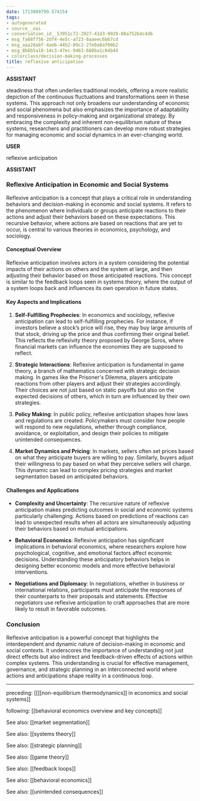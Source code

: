 ```yaml
---
date: 1713989799.574154
tags:
- autogenerated
- source__oai
- conversation_id__53951c72-2927-41d3-9929-88a752b4c4db
- msg_fa68f756-2df4-4e5c-a723-8aaeec6b67cd
- msg_aaa24abf-4aeb-44b2-89c2-2fe0a8af00b2
- msg_8b6b5a18-14c3-47ec-9463-660ba1c64b44
- colorclass/decision-making-processes
title: reflexive anticipation
---
```


**ASSISTANT**

steadiness that often underlies traditional models, offering a more realistic depiction of the continuous fluctuations and transformations seen in these systems. This approach not only broadens our understanding of economic and social phenomena but also emphasizes the importance of adaptability and responsiveness in policy-making and organizational strategy. By embracing the complexity and inherent non-equilibrium nature of these systems, researchers and practitioners can develop more robust strategies for managing economic and social dynamics in an ever-changing world.


**USER**

reflexive anticipation


**ASSISTANT**

### Reflexive Anticipation in Economic and Social Systems

Reflexive anticipation is a concept that plays a critical role in understanding behaviors and decision-making in economic and social systems. It refers to the phenomenon where individuals or groups anticipate reactions to their actions and adjust their behaviors based on these expectations. This recursive behavior, where actions are based on reactions that are yet to occur, is central to various theories in economics, psychology, and sociology.

#### Conceptual Overview

Reflexive anticipation involves actors in a system considering the potential impacts of their actions on others and the system at large, and then adjusting their behavior based on those anticipated reactions. This concept is similar to the feedback loops seen in systems theory, where the output of a system loops back and influences its own operation in future states.

#### Key Aspects and Implications

1. **Self-Fulfilling Prophecies**: In economics and sociology, reflexive anticipation can lead to self-fulfilling prophecies. For instance, if investors believe a stock’s price will rise, they may buy large amounts of that stock, driving up the price and thus confirming their original belief. This reflects the reflexivity theory proposed by George Soros, where financial markets can influence the economies they are supposed to reflect.

2. **Strategic Interactions**: Reflexive anticipation is fundamental in game theory, a branch of mathematics concerned with strategic decision making. In games like the Prisoner's Dilemma, players anticipate reactions from other players and adjust their strategies accordingly. Their choices are not just based on static payoffs but also on the expected decisions of others, which in turn are influenced by their own strategies.

3. **Policy Making**: In public policy, reflexive anticipation shapes how laws and regulations are created. Policymakers must consider how people will respond to new regulations, whether through compliance, avoidance, or exploitation, and design their policies to mitigate unintended consequences.

4. **Market Dynamics and Pricing**: In markets, sellers often set prices based on what they anticipate buyers are willing to pay. Similarly, buyers adjust their willingness to pay based on what they perceive sellers will charge. This dynamic can lead to complex pricing strategies and market segmentation based on anticipated behaviors.

#### Challenges and Applications

- **Complexity and Uncertainty**: The recursive nature of reflexive anticipation makes predicting outcomes in social and economic systems particularly challenging. Actions based on predictions of reactions can lead to unexpected results when all actors are simultaneously adjusting their behaviors based on mutual anticipations.

- **Behavioral Economics**: Reflexive anticipation has significant implications in behavioral economics, where researchers explore how psychological, cognitive, and emotional factors affect economic decisions. Understanding these anticipatory behaviors helps in designing better economic models and more effective behavioral interventions.

- **Negotiations and Diplomacy**: In negotiations, whether in business or international relations, participants must anticipate the responses of their counterparts to their proposals and statements. Effective negotiators use reflexive anticipation to craft approaches that are more likely to result in favorable outcomes.

### Conclusion

Reflexive anticipation is a powerful concept that highlights the interdependent and dynamic nature of decision-making in economic and social contexts. It underscores the importance of understanding not just direct effects but also indirect and feedback-driven effects of actions within complex systems. This understanding is crucial for effective management, governance, and strategic planning in an interconnected world where actions and anticipations shape reality in a continuous loop.


---

preceding: [[[[non-equilibrium thermodynamics]] in economics and social systems]]  


following: [[behavioral economics overview and key concepts]]

See also: [[market segmentation]]


See also: [[systems theory]]


See also: [[strategic planning]]


See also: [[game theory]]


See also: [[feedback loops]]


See also: [[behavioral economics]]


See also: [[unintended consequences]]